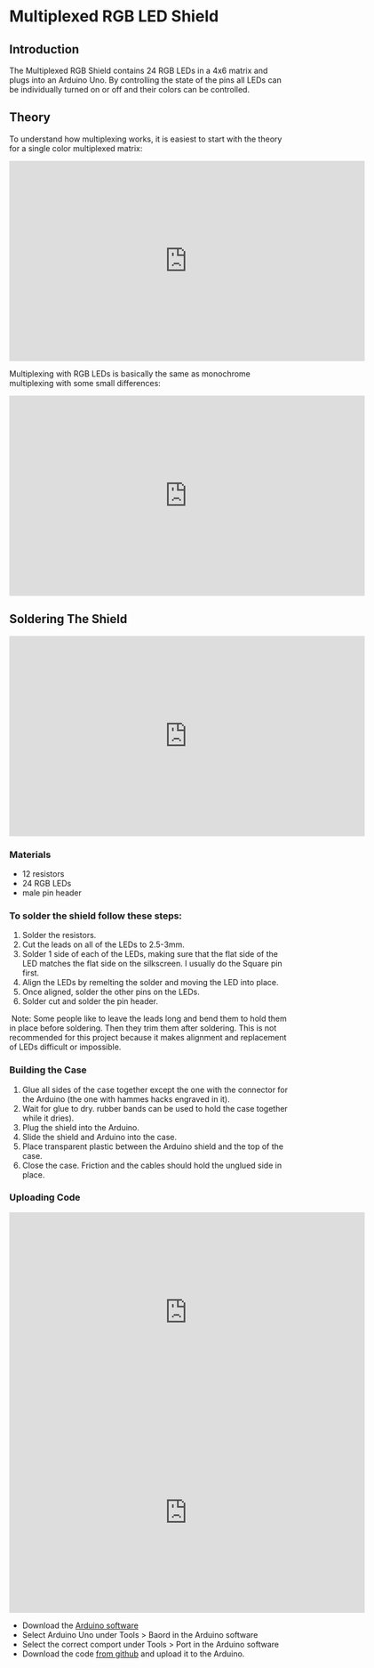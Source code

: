 # Multiplexed RGB LED Shield
## Introduction
The Multiplexed RGB Shield contains 24 RGB LEDs in a 4x6 matrix and plugs into an Arduino Uno. By controlling the state of the pins all LEDs can be individually turned on or off and their colors can be controlled.

## Theory
To understand how multiplexing works, it is easiest to start with the theory for a single color multiplexed matrix: 

<iframe id="ytplayer" type="text/html" width="640" height="360"
  src="https://www.youtube.com/embed/jLnLXc81mwI?autoplay=0&origin=http://hammeshacks.com"
  frameborder="0" allowfullscreen></iframe>
  
Multiplexing with RGB LEDs is basically the same as monochrome multiplexing with some small differences:
  <iframe id="ytplayer" type="text/html" width="640" height="360"
  src="https://www.youtube.com/embed/jQYGCGH9bMM?autoplay=0&origin=http://hammeshacks.com"
  frameborder="0" allowfullscreen></iframe>
  
## Soldering The Shield
  <iframe id="ytplayer" type="text/html" width="640" height="360"
  src="https://www.youtube.com/embed/OaYhBevXBYk?autoplay=0&origin=http://hammeshacks.com"
  frameborder="0" allowfullscreen></iframe>
  
### Materials
  * 12 resistors
  * 24 RGB LEDs
  * male pin header
  
### To solder the shield follow these steps:
  1. Solder the resistors.
  2. Cut the leads on all of the LEDs to 2.5-3mm.
  3. Solder 1 side of each of the LEDs, making sure that the flat side of the LED matches the flat side on the silkscreen. I usually do the Square pin first.
  4. Align the LEDs by remelting the solder and moving the LED into place.
  5. Once aligned, solder the other pins on the LEDs. 
  6. Solder cut and solder the pin header.
  
  Note: Some people like to leave the leads long and bend them to hold them in place before soldering. Then they trim them after soldering. This is not recommended for this project because it makes alignment and replacement of LEDs difficult or impossible.

### Building the Case
1.	Glue all sides of the case together except the one with the connector for the Arduino (the one with hammes hacks engraved in it).
2.	Wait for glue to dry. rubber bands can be used to hold the case together while it dries).
3.	Plug the shield into the Arduino.
4.	Slide the shield and Arduino into the case.
5.	Place transparent plastic between the Arduino shield and the top of the case.
6.	Close the case. Friction and the cables should hold the unglued side in place.

### Uploading Code 
<iframe id="ytplayer" type="text/html" width="640" height="360"
  src="https://www.youtube.com/embed/ZdOZB8iYkNo?autoplay=0&origin=http://hammeshacks.com"
  frameborder="0" allowfullscreen></iframe>
<iframe id="ytplayer" type="text/html" width="640" height="360"
  src="https://www.youtube.com/embed/RqE0sPx6IlQ?autoplay=0&origin=http://hammeshacks.com"
  frameborder="0" allowfullscreen></iframe>

* Download the [Arduino software](https://www.arduino.cc/en/Main/Software)
* Select Arduino Uno under Tools > Baord in the Arduino software
* Select the correct comport under Tools > Port in the Arduino software
* Download the code [from github](https://github.com/emilyhammes/rgb_matrixcodes/archive/master.zip) and upload it to the Arduino.
